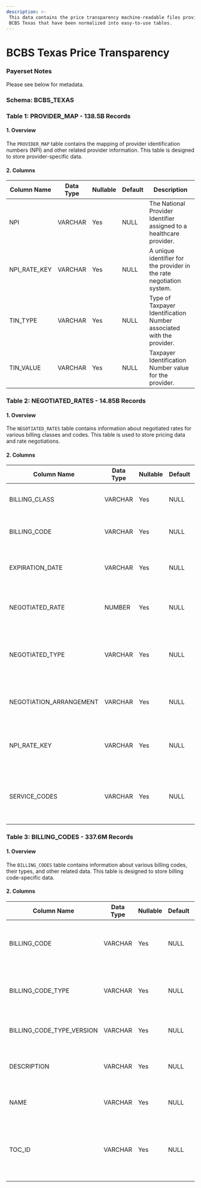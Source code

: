```yaml
---
description: >-
 This data contains the price transparency machine-readable files provided by
 BCBS Texas that have been normalized into easy-to-use tables.
---
```


# BCBS Texas Price Transparency

### Payerset Notes

Please see below for metadata.

### Schema: BCBS_TEXAS

### Table 1: PROVIDER\_MAP - 138.5B Records

#### 1. Overview

The `PROVIDER_MAP` table contains the mapping of provider identification numbers (NPI) and other related provider information. This table is designed to store provider-specific data.

#### 2. Columns

| Column Name    | Data Type | Nullable | Default | Description                             |
|----------------| --------- | -------- | ------- | -------------------------------------------------------------------- |
| NPI            | VARCHAR  | Yes   | NULL  | The National Provider Identifier assigned to a healthcare provider. |
| NPI\_RATE\_KEY | VARCHAR  | Yes   | NULL  | A unique identifier for the provider in the rate negotiation system. |
| TIN\_TYPE      | VARCHAR  | Yes   | NULL  | Type of Taxpayer Identification Number associated with the provider. |
| TIN\_VALUE     | VARCHAR  | Yes   | NULL  | Taxpayer Identification Number value for the provider.        |

### Table 2: NEGOTIATED\_RATES - 14.85B Records

#### 1. Overview

The `NEGOTIATED_RATES` table contains information about negotiated rates for various billing classes and codes. This table is used to store pricing data and rate negotiations.

#### 2. Columns

| Column Name      | Data Type | Nullable | Default | Description                             |
| ----------------------- | --------- | -------- | ------- | -------------------------------------------------------------------- |
| BILLING\_CLASS     | VARCHAR  | Yes   | NULL  | The class or category of the billing code.              |
| BILLING\_CODE     | VARCHAR  | Yes   | NULL  | A unique identifier for the specific billing code.          |
| EXPIRATION\_DATE    | VARCHAR  | Yes   | NULL  | The expiration date of the negotiated rate.             |
| NEGOTIATED\_RATE    | NUMBER  | Yes   | NULL  | The negotiated rate for the specified billing code.         |
| NEGOTIATED\_TYPE    | VARCHAR  | Yes   | NULL  | The type of the negotiated rate (e.g., fixed, percentage, etc.).   |
| NEGOTIATION\_ARRANGEMENT | VARCHAR  | Yes   | NULL  | The arrangement for the negotiated rate.               |
| NPI\_RATE\_KEY   | VARCHAR  | Yes   | NULL  | A unique identifier for the provider in the rate negotiation system. |
| SERVICE\_CODES     | VARCHAR  | Yes   | NULL  | The associated service codes for the negotiated rate.        |

### Table 3: BILLING\_CODES - 337.6M Records

#### 1. Overview

The `BILLING_CODES` table contains information about various billing codes, their types, and other related data. This table is designed to store billing code-specific data.

#### 2. Columns

| Column Name         | Data Type | Nullable | Default | Description                                 |
| ---------------------------- | --------- | -------- | ------- | --------------------------------------------------------------------------- |
| BILLING\_CODE        | VARCHAR  | Yes   | NULL  | A unique identifier for the specific billing code.             |
| BILLING\_CODE\_TYPE     | VARCHAR  | Yes   | NULL  | The type or standard of the billing code (e.g., ICD-10, CPT, etc.).     |
| BILLING\_CODE\_TYPE\_VERSION | VARCHAR  | Yes   | NULL  | The version of the billing code type.                    |
| DESCRIPTION         | VARCHAR  | Yes   | NULL  | A description of the billing code.                     |
| NAME             | VARCHAR  | Yes   | NULL  | The name or title of the billing code.                   |
| TOC\_ID           | VARCHAR  | Yes   | NULL  | The unique identifier for the table of contents entry for the billing code. |
